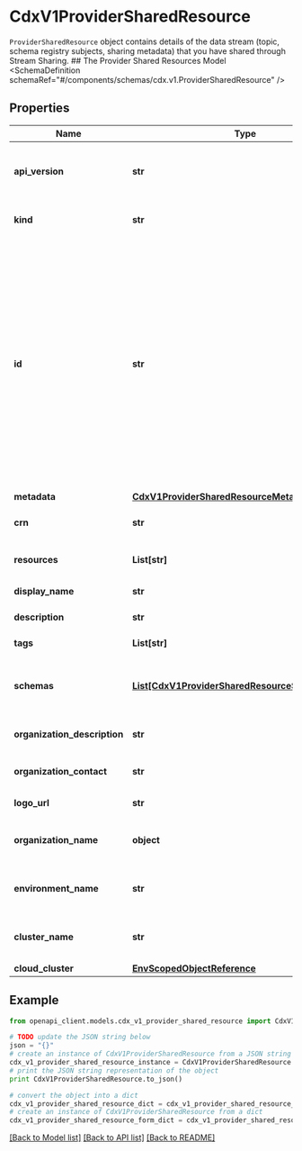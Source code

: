 # CdxV1ProviderSharedResource

`ProviderSharedResource` object contains details of the data stream (topic, schema registry subjects, sharing metadata) that you have shared through Stream Sharing.   ## The Provider Shared Resources Model <SchemaDefinition schemaRef=\"#/components/schemas/cdx.v1.ProviderSharedResource\" />

## Properties
Name | Type | Description | Notes
------------ | ------------- | ------------- | -------------
**api_version** | **str** | APIVersion defines the schema version of this representation of a resource. | [optional] [readonly] 
**kind** | **str** | Kind defines the object this REST resource represents. | [optional] [readonly] 
**id** | **str** | ID is the \&quot;natural identifier\&quot; for an object within its scope/namespace; it is normally unique across time but not space. That is, you can assume that the ID will not be reclaimed and reused after an object is deleted (\&quot;time\&quot;); however, it may collide with IDs for other object &#x60;kinds&#x60; or objects of the same &#x60;kind&#x60; within a different scope/namespace (\&quot;space\&quot;). | [optional] [readonly] 
**metadata** | [**CdxV1ProviderSharedResourceMetadata**](CdxV1ProviderSharedResourceMetadata.md) |  | [optional] 
**crn** | **str** | Deprecated please use resources attribute. | [optional] 
**resources** | **List[str]** | List of resource crns that are shared together | [optional] 
**display_name** | **str** | Shared resource display name | [optional] 
**description** | **str** | Description of shared resource | [optional] [readonly] 
**tags** | **List[str]** | list of tags | [optional] [readonly] 
**schemas** | [**List[CdxV1ProviderSharedResourceSchemasInner]**](CdxV1ProviderSharedResourceSchemasInner.md) | List of schemas in JSON format. This field is work in progress and subject to changes. | [optional] [readonly] 
**organization_description** | **str** | Shared resource&#39;s organization description | [optional] 
**organization_contact** | **str** | Email of contact person from the organization | [optional] 
**logo_url** | **str** | Resource logo url | [optional] [readonly] 
**organization_name** | **object** | Organization to which the shared resource belongs. Deprecated | [optional] [readonly] 
**environment_name** | **str** | The environment name of the shared resource. Deprecated | [optional] [readonly] 
**cluster_name** | **str** | The cluster display name of the shared resource. Deprecated | [optional] [readonly] 
**cloud_cluster** | [**EnvScopedObjectReference**](EnvScopedObjectReference.md) |  | [optional] 

## Example

```python
from openapi_client.models.cdx_v1_provider_shared_resource import CdxV1ProviderSharedResource

# TODO update the JSON string below
json = "{}"
# create an instance of CdxV1ProviderSharedResource from a JSON string
cdx_v1_provider_shared_resource_instance = CdxV1ProviderSharedResource.from_json(json)
# print the JSON string representation of the object
print CdxV1ProviderSharedResource.to_json()

# convert the object into a dict
cdx_v1_provider_shared_resource_dict = cdx_v1_provider_shared_resource_instance.to_dict()
# create an instance of CdxV1ProviderSharedResource from a dict
cdx_v1_provider_shared_resource_form_dict = cdx_v1_provider_shared_resource.from_dict(cdx_v1_provider_shared_resource_dict)
```
[[Back to Model list]](../ccloud/README.md#documentation-for-models) [[Back to API list]](../ccloud/README.md#documentation-for-api-endpoints) [[Back to README]](../ccloud/README.md)


